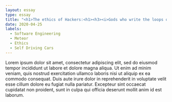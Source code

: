 ```yaml
---
layout: essay
type: essay
title: "<h1>The ethics of Hackers:<h1><h3><i>Gods who write the loops of our lives</i></h3>"
date: 2020-04-25
labels:
  - Software Engineering
  - Meteor
  - Ethics
  - Self Driving Cars
---
```


Lorem ipsum dolor sit amet, consectetur adipiscing elit, sed do eiusmod tempor incididunt ut labore et dolore magna aliqua. Ut enim ad minim veniam, quis nostrud exercitation ullamco laboris nisi ut aliquip ex ea commodo consequat. Duis aute irure dolor in reprehenderit in voluptate velit esse cillum dolore eu fugiat nulla pariatur. Excepteur sint occaecat cupidatat non proident, sunt in culpa qui officia deserunt mollit anim id est laborum.
